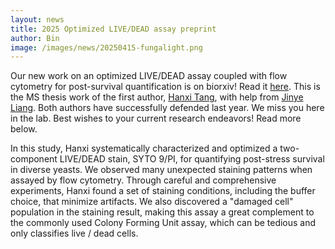 ```yaml
---
layout: news
title: 2025 Optimized LIVE/DEAD assay preprint
author: Bin
image: /images/news/20250415-fungalight.png
---
```


Our new work on an optimized LIVE/DEAD assay coupled with flow cytometry for post-survival quantification is on biorxiv! Read it [here](https://www.biorxiv.org/content/10.1101/2025.04.14.648826). This is the MS thesis work of the first author, [Hanxi Tang](https://www.binhe-lab.org/members/hanxi-tang/), with help from [Jinye Liang](https://www.binhe-lab.org/members/jinye-liang/). Both authors have successfully defended last year. We miss you here in the lab. Best wishes to your current research endeavors! Read more below.

In this study, Hanxi systematically characterized and optimized a two-component LIVE/DEAD stain, SYTO 9/PI, for quantifying post-stress survival in diverse yeasts. We observed many unexpected staining patterns when assayed by flow cytometry. Through careful and comprehensive experiments, Hanxi found a set of staining conditions, including the buffer choice, that minimize artifacts. We also discovered a "damaged cell" population in the staining result, making this assay a great complement to the commonly used Colony Forming Unit assay, which can be tedious and only classifies live / dead cells.
